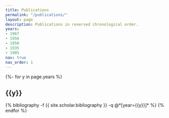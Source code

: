 ```yaml
---
title: Publications
permalink: "/publications/"
layout: page
description: Publications in reversed chronological order.
years:
- 1967
- 1956
- 1950
- 1935
- 1905
nav: true
nav_order: 1
---
```


<!-- _pages/publications.md -->
<div class="publications">

{%- for y in page.years %}
  <h2 class="year">{{y}}</h2>
  {% bibliography -f {{ site.scholar.bibliography }} -q @*[year={{y}}]* %}
{% endfor %}

</div>
